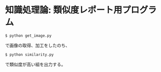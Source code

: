# 知識処理論: 類似度レポート用プログラム

```shell
$ python get_image.py
```

で画像の取得、加工をしたのち、

```shell
$ python similarity.py
```

で類似度が高い組を出力する。
